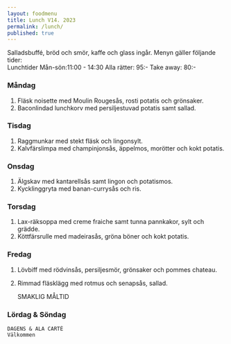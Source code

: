 ```yaml
---
layout: foodmenu
title: Lunch V14. 2023
permalink: /lunch/
published: true
---
```

Salladsbuffé, bröd och smör, kaffe och glass ingår.
Menyn gäller följande tider:  
Lunchtider  Mån-sön:11:00 - 14:30
Alla rätter: 95:- Take away: 80:-
                                
### Måndag

1. Fläsk noisette med Moulin Rougesås, rosti potatis och grönsaker.
2. Baconlindad lunchkorv med persiljestuvad potatis samt sallad.

### Tisdag
1. Raggmunkar med stekt fläsk och lingonsylt.
2. Kalvfärslimpa med champinjonsås, äppelmos, morötter och kokt potatis.

### Onsdag
1. Älgskav med kantarellsås samt lingon och potatismos.
2. Kycklinggryta med banan-currysås och ris.

### Torsdag
1. Lax-räksoppa med creme fraiche samt tunna pannkakor, sylt och grädde. 
2. Köttfärsrulle med madeirasås, gröna böner och kokt potatis.

### Fredag  
1. Lövbiff med rödvinsås, persiljesmör, grönsaker och pommes chateau.
2. Rimmad fläsklägg med rotmus och senapsås, sallad.
 

     SMAKLIG MÅLTID
  
  ### Lördag & Söndag 
    DAGENS & ALA CARTÈ
    Välkommen
    
       
    

   
    
   
     
